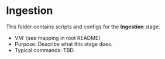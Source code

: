 # Ingestion

This folder contains scripts and configs for the **Ingestion** stage.

- VM: (see mapping in root README)
- Purpose: Describe what this stage does.
- Typical commands: TBD.

